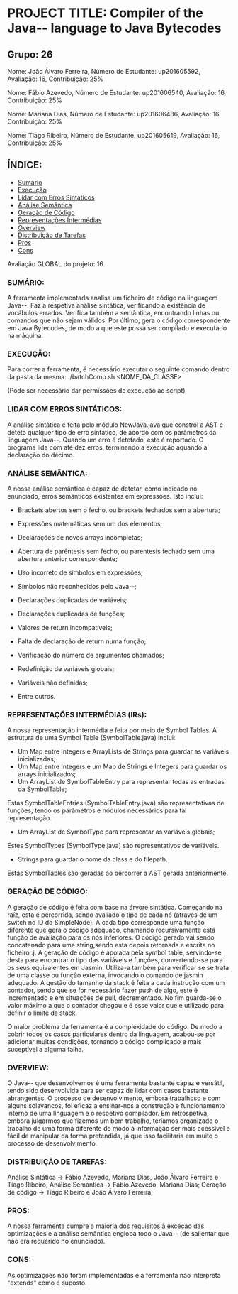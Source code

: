 # PROJECT TITLE: Compiler of the Java-- language to Java Bytecodes

## Grupo: 26

Nome: João Álvaro Ferreira, Número de Estudante: up201605592, Avaliação: 16, Contribuição: 25%

Nome: Fábio Azevedo, Número de Estudante: up201606540, Avaliação: 16, Contribuição: 25%

Nome: Mariana Dias, Número de Estudante: up201606486, Avaliação: 16 Contribuição: 25%

Nome: Tiago Ribeiro, Número de Estudante: up201605619, Avaliação: 16, Contribuição: 25%

## ÍNDICE:

- [Sumário](#sumário)
- [Execução](#execução)
- [Lidar com Erros Sintáticos](#lidar-com-erros-sintáticos)
- [Análise Semântica](#análise-semântica)
- [Geração de Código](#geração-de-código)
- [Representações Intermédias](#representações-intermédias)
- [Overview](#overview)
- [Distribuição de Tarefas](#testsuite-and-test-infrastructure)
- [Pros](#pros)
- [Cons](#cons)

Avaliação GLOBAL do projeto: 16

### SUMÁRIO: 
A ferramenta implementada analisa um ficheiro de código na linguagem Java--. 
Faz a respetiva análise sintática, verificando a existência de vocábulos errados. 
Verifica também a semântica, encontrando linhas ou comandos que não sejam válidos.
Por último, gera o código correspondente em Java Bytecodes, de modo a que este possa ser compilado e executado na máquina.

### EXECUÇÃO:
Para correr a ferramenta, é necessário executar o seguinte comando dentro da pasta da mesma:
./batchComp.sh <NOME_DA_CLASSE>

(Pode ser necessário dar permissões de execução ao script)

### LIDAR COM ERROS SINTÁTICOS: 
A análise sintática é feita pelo módulo NewJava.java que constrói a AST e deteta qualquer tipo de erro sintático, de acordo com os parâmetros da linguagem Java--. Quando um erro é detetado, este é reportado. O programa lida com até dez erros, terminando a execução aquando a declaração do décimo.


### ANÁLISE SEMÂNTICA:

A nossa análise semântica é capaz de detetar, como indicado no enunciado, erros semânticos existentes em expressões. Isto inclui:

* Brackets abertos sem o fecho, ou brackets fechados sem a abertura;

* Expressões matemáticas sem um dos elementos;

* Declarações de novos arrays incompletas;

* Abertura de parêntesis sem fecho, ou parentesis fechado sem uma abertura anterior correspondente;

* Uso incorreto de símbolos em expressões;

* Símbolos não reconhecidos pelo Java--;

* Declarações duplicadas de variáveis;

* Declarações duplicadas de funções;

* Valores de return incompatíveis;

* Falta de declaração de return numa função;

* Verificação do número de argumentos chamados;

* Redefinição de variáveis globais;

* Variáveis não definidas;

* Entre outros.



### REPRESENTAÇÕES INTERMÉDIAS (IRs):
A nossa representação intermédia e feita por meio de Symbol Tables. A estrutura de uma Symbol Table (SymbolTable.java) inclui:

* Um Map entre Integers e ArrayLists de Strings para guardar as variáveis inicializadas;
* Um Map entre Integers e um Map de Strings e Integers para guardar os arrays inicializados;
* Um ArrayList de SymbolTableEntry para representar todas as entradas da SymbolTable;

Estas SymbolTableEntries (SymbolTableEntry.java) são representativas de funções, tendo os parâmetros e nódulos necessários para tal representação.

* Um ArrayList de SymbolType para representar as variáveis globais;

Estes SymbolTypes (SymbolType.java) são representativos de variáveis.

* Strings para guardar o nome da class e do filepath. 

Estas SymbolTables são geradas ao percorrer a AST gerada anteriormente.

### GERAÇÃO DE CÓDIGO:

A geração de código é feita com base na árvore sintática. Começando na raíz, esta é percorrida, sendo avaliado o tipo de cada nó (através de um switch no ID do SimpleNode). A cada tipo corresponde uma função diferente que gera o código adequado, chamando recursivamente esta função de avaliação para os nós inferiores. O código gerado vai sendo concatenado para uma string,sendo esta depois retornada e escrita no ficheiro .j.
A geração de código é apoiada pela symbol table, servindo-se desta para encontrar o tipo das variáveis e funções, convertendo-se para os seus equivalentes em Jasmin. Utiliza-a também para verificar se se trata de uma classe ou função externa, invocando o comando de jasmin adequado.
A gestão do tamanho da stack é feita a cada instrução com um contador, sendo que se for necessário fazer push de algo, este é incrementado e em situações de pull, decrementado. No fim guarda-se o valor máximo a que o contador chegou e é esse valor que é utilizado para definir o limite da stack.

O maior problema da ferramenta é a complexidade do código. De modo a cobrir todos os casos particulares dentro da linguagem, acabou-se por adicionar muitas condições, tornando o código complicado e mais suceptível a alguma falha.



### OVERVIEW: 

O Java-- que desenvolvemos é uma ferramenta bastante capaz e versátil, tendo sido desenvolvida para ser capaz de lidar com casos bastante abrangentes. O processo de desenvolvimento, embora trabalhoso e com alguns solavancos, foi eficaz a ensinar-nos a construção e funcionamento interno de uma linguagem e o respetivo compilador. Em retrospetiva, embora julgarmos que fizemos um bom trabalho, teríamos organizado o trabalho de uma forma diferente de modo à informação ser mais acessível e fácil de manipular da forma pretendida, já que isso facilitaria em muito o processo de desenvolvimento.

### DISTRIBUIÇÃO DE TAREFAS:
Análise Sintática -> Fábio Azevedo, Mariana Dias, João Álvaro Ferreira e Tiago Ribeiro;
Análise Semantica -> Fábio Azevedo, Mariana Dias;
Geração de código -> Tiago Ribeiro e João Álvaro Ferreira;


### PROS:
A nossa ferramenta cumpre a maioria dos requisitos à exceção das optimizações e a análise semântica engloba todo o Java-- (de salientar que não era requerido no enunciado).


### CONS:
As optimizações não foram implementadas e a ferramenta não interpreta "extends" como é suposto.

